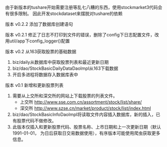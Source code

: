 由于新版本的tushare开始需要注册等乱七八糟的东西，使用stockmarket3代码会有很多限制。
因此开发stockdataset来摆脱对tushare的依赖

版本 v0.2.2
添加了数据库创建语句

版本 v0.2.1
修正了日志不打印到文件的错误，删除了config下日志配置文件，改用util/app下config_logger()配置

版本 v0.2
从163获取股票的基础数据
1. biz/daily从数据库中获取股票列表和最近更新日期
2. biz/dao/StockBasicDailyDataDaoImpl从163下载数据
3. 开启多进程将数据存入数据库表中

版本 v0.1
新增和更新股票列表
1. 需要从上交所和深交所的网站上下载股票的列表文件。
    - 上交所 http://www.sse.com.cn/assortment/stock/list/share/
    - 深交所 http://www.szse.cn/market/product/stock/list/index.html
2. biz/dao/StockBasicInfoDaoImpl将读取文件内容插入数据库，新的插入，已有股票代码不做修改。
3. 此版本仅插入和更新股票代码、股票名称、上市日期和上一次更新日期（默认1991-01-01， 为日后获取日交易数据使用），有序版本可能使用爬虫获取更多信息。

